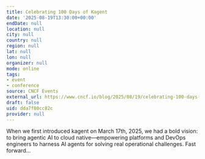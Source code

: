```yaml
---
title: Celebrating 100 Days of Kagent
date: '2025-08-19T13:30:00+00:00'
endDate: null
location: null
city: null
country: null
region: null
lat: null
lon: null
organizer: null
mode: online
tags:
- event
- conference
source: CNCF Events
external_url: https://www.cncf.io/blog/2025/08/19/celebrating-100-days-of-kagent/
draft: false
uid: dda7f80cc82c
provider: null
---
```

When we first introduced kagent on March 17th, 2025, we had a bold vision: to bring agentic AI to cloud native—empowering platforms and DevOps engineers to harness AI agents for solving real operational challenges. Fast forward...

